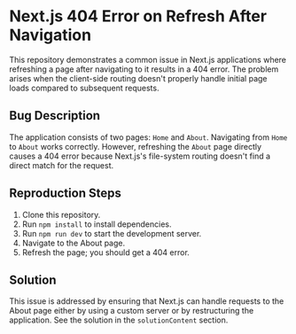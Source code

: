 # Next.js 404 Error on Refresh After Navigation

This repository demonstrates a common issue in Next.js applications where refreshing a page after navigating to it results in a 404 error.  The problem arises when the client-side routing doesn't properly handle initial page loads compared to subsequent requests.

## Bug Description

The application consists of two pages: `Home` and `About`.  Navigating from `Home` to `About` works correctly. However, refreshing the `About` page directly causes a 404 error because Next.js's file-system routing doesn't find a direct match for the request.

## Reproduction Steps

1. Clone this repository.
2. Run `npm install` to install dependencies.
3. Run `npm run dev` to start the development server.
4. Navigate to the About page.
5. Refresh the page; you should get a 404 error.

## Solution

This issue is addressed by ensuring that Next.js can handle requests to the About page either by using a custom server or by restructuring the application. See the solution in the `solutionContent` section.